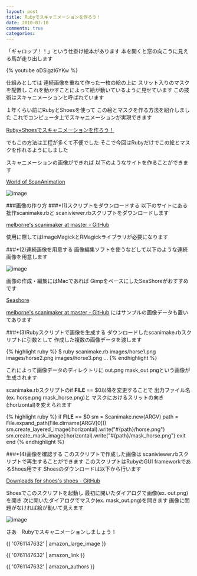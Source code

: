 ```yaml
---
layout: post
title: Rubyでスキャニメーションを作ろう！
date: 2010-07-10
comments: true
categories:
---
```



「ギャロップ！！」という仕掛け絵本があります
本を開くと窓の向こうに見える馬が走り出します

{% youtube oDSigzI6YKw %}

仕組みとしては
連続画像を重ねて作った一枚の絵の上に
スリット入りのマスクを配置し
これを動かすことによって絵が動いているように見せています
この技術はスキャニメーションと呼ばれています

１年くらい前にRubyとShoesを使って
この絵とマスクを作る方法を紹介しました
これでコンピュータ上でスキャニメーションが実現できます

[Ruby+Shoesでスキャニメーションを作ろう！](/2009/04/25/Ruby-Shoes/) 

でもこの方法は工程が多くて不便でした
そこで今回はRubyだけでこの絵とマスクを作れるようにしました

スキャニメーションの画像ができれば
以下のようなサイトを作ることができます

[World of ScanAnimation](http://scananimation.heroku.com/) 

![image](http://img.f.hatena.ne.jp/images/fotolife/k/keyesberry/20100710/20100710134022.png)


###画像の作り方
###*(1)スクリプトをダウンロードする
以下のサイトにある拙作scanimake.rbと
scaniviewer.rbスクリプトをダウンロードします

[melborne's scanimaker at master - GitHub](http://github.com/melborne/scanimaker) 

使用に際してはImageMagickとRMagickライブラリが必要になります

###*(2)連続画像を用意する
画像編集ソフトを使うなどして以下のような連続画像を用意します

![image](http://img.f.hatena.ne.jp/images/fotolife/k/keyesberry/20100710/20100710134023.png)


画像の作成・編集にはMacであれば
GimpをベースにしたSeaShoreがおすすめです

[Seashore](http://seashore.sourceforge.net/The_Seashore_Project/About.html) 

[melborne's scanimaker at master - GitHub](http://github.com/melborne/scanimaker) にはサンプルの画像データも置いてあります

###*(3)Rubyスクリプトで画像を生成する
ダウンロードしたscanimake.rbスクリプトに引数として
作成した複数の画像データを渡します

{% highlight ruby %}
 $ ruby scanimake.rb images/horse1.png images/horse2.png images/horse3.png ...
{% endhighlight %}

これによって画像データのディレクトリに
out.png mask_out.pngという画像が生成されます

scanimake.rbスクリプトのif __FILE__ == $0以降を変更することで
出力ファイル名(ex. horse.png mask_horse.png)と
マスクにおけるスリットの向き(:horizontal)を変えられます

{% highlight ruby %}
if __FILE__ == $0
  sm = Scanimake.new(ARGV)
  path = File.expand_path(File.dirname(ARGV[0]))
  sm.create_layered_image(:horizontal).write("#{path}/horse.png")
  sm.create_mask_image(:horizontal).write("#{path}/mask_horse.png")
  exit
end
{% endhighlight %}

###*(4)画像を確認する
このスクリプトで作成した画像は
scaniviewer.rbスクリプトで再生することができます
このスクリプトはRubyのGUI frameworkであるShoes用です
Shoesのダウンロードは以下から行います

[Downloads for shoes's shoes - GitHub](http://github.com/shoes/shoes/downloads) 

Shoesでこのスクリプトを起動し
最初に開いたダイアログで画像(ex. out.png)を開き
次に開いたダイアログでマスク(ex. mask_out.png)を開きます
画像に問題がなければ絵が動いて見えます

![image](http://img.f.hatena.ne.jp/images/fotolife/k/keyesberry/20100710/20100710140613.png)


さあ　Rubyでスキャニメーションしましょう！

{{ '0761147632' | amazon_large_image }}

{{ '0761147632' | amazon_link }}

{{ '0761147632' | amazon_authors }}
